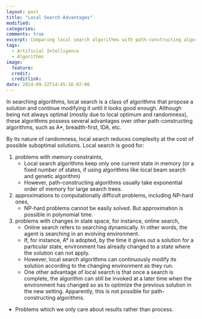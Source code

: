 ```yaml
---
layout: post
title: "Local Search Advantages"
modified:
categories:
comments: true
excerpt: Comparing local search algorithms with path-constructing algorithms
tags:
  - Artificial Intelligence
  - Algorithms
image:
  feature:
  credit:
  creditlink:
date: 2014-09-22T14:45:16-07:00
---
```


In searching algorithms, local search is a class of algorithms that propose a solution and continue modifying it until it looks good enough. Although being not always optimal (mostly due to local optimum and randomness), these algorithms possess several advantages over other path-constructing algorithms, such as A*, breadth-first, IDA, etc.

By its nature of randomness, local search reduces complexity at the cost of possible suboptimal solutions. Local search is good for:

1. problems with memory constraints,
    + Local search algorithms keep only one current state in memory (or a fixed number of states, if using algorithms like local beam search and genetic algorithm)
    + However, path-constructing algorithms usually take exponential order of memory for large search trees.
2. approximations to computationally difficult problems, including NP-hard ones,
    + NP-hard problems cannot be easily solved. But approximation is possible in polynomial time.
3. problems with changes in state space, for instance, online search,
    + Online search refers to searching dynamically. In other words, the agent is searching in an evolving environment.
    + If, for instance, A* is adopted, by the time it gives out a solution for a particular state, environment has already changed to a state where the solution can not apply.
    + However, local search algorithms can continuously modify its solution according to the changing environment as they run.
    + One other advantage of local search is that once a search is complete, the algorithm can still be invoked at a later time when the environment has changed so as to optimize the previous solution in the new setting. Apparently, this is not possible for path-constructing algorithms.
+ Problems which we only care about results rather than process.
